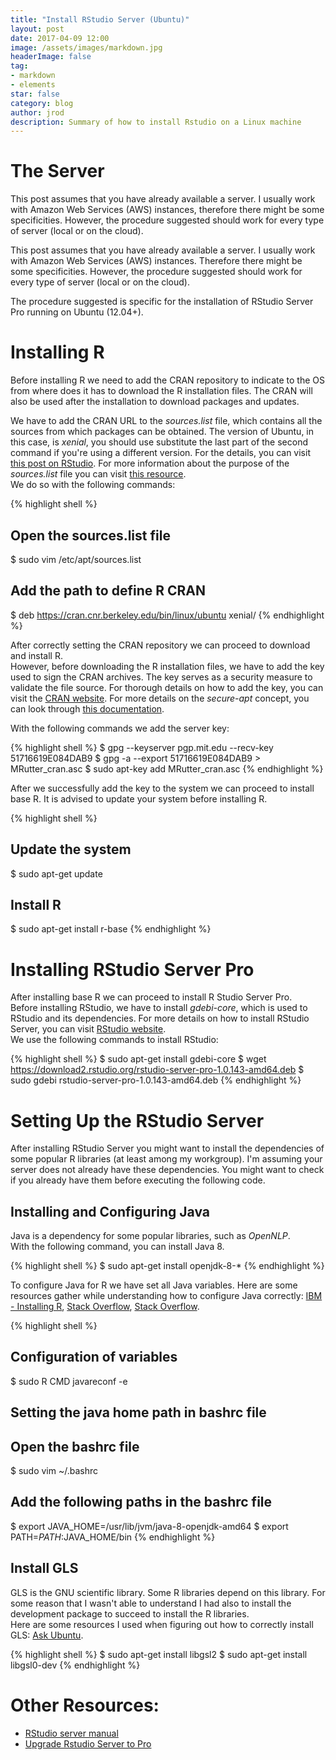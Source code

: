 ```yaml
---
title: "Install RStudio Server (Ubuntu)"
layout: post
date: 2017-04-09 12:00
image: /assets/images/markdown.jpg
headerImage: false
tag:
- markdown
- elements
star: false
category: blog
author: jrod
description: Summary of how to install Rstudio on a Linux machine
---
```


# The Server
This post assumes that you have already available a server. I usually work with Amazon Web Services (AWS) instances, therefore there might be some specificities. However, the procedure suggested should work for every type of server (local or on the cloud).  

This post assumes that you have already available a server. I usually work with Amazon Web Services (AWS) instances. Therefore there might be some specificities. However, the procedure suggested should work for every type of server (local or on the cloud).  

The procedure suggested is specific for the installation of RStudio Server Pro running on Ubuntu (12.04+).  

# Installing R
Before installing R we need to add the CRAN repository to indicate to the OS from where does it has to download the R installation files. The CRAN will also be used after the installation to download packages and updates.  

We have to add the CRAN URL to the *sources.list* file, which contains all the sources from which packages can be obtained. The version of Ubuntu, in this case, is *xenial*, you should use substitute the last part of the second command if you're using a different version. For the details, you can visit [this post on RStudio](https://cran.rstudio.com/bin/linux/ubuntu/README.html). For more information about the purpose of the *sources.list* file you can visit [this resource](https://wiki.debian.org/SourcesList).  
We do so with the following commands:  

{% highlight shell %}
## Open the sources.list file
$ sudo vim /etc/apt/sources.list

## Add the path to define R CRAN
$ deb https://cran.cnr.berkeley.edu/bin/linux/ubuntu xenial/
{% endhighlight %}


After correctly setting the CRAN repository we can proceed to download and install R.  
However, before downloading the R installation files, we have to add the key used to sign the CRAN archives. The key serves as a security measure to validate the file source. For thorough details on how to add the key, you can visit the [CRAN website](https://cran.r-project.org/bin/linux/ubuntu/#secure-apt). For more details on the *secure-apt* concept, you can look through [this documentation](https://wiki.debian.org/SecureApt).

With the following commands we add the server key:  

{% highlight shell %}
$ gpg --keyserver pgp.mit.edu --recv-key 51716619E084DAB9
$ gpg -a --export 51716619E084DAB9 > MRutter_cran.asc
$ sudo apt-key add MRutter_cran.asc
{% endhighlight %}

After we successfully add the key to the system we can proceed to install base R. It is advised to update your system before installing R.

{% highlight shell %}
## Update the system
$ sudo apt-get update

## Install R
$ sudo apt-get install r-base
{% endhighlight %}

# Installing RStudio Server Pro
After installing base R we can proceed to install R Studio Server Pro.  
Before installing RStudio, we have to install *gdebi-core*, which is used to RStudio and its dependencies. For more details on how to install RStudio Server, you can visit [RStudio website](https://www.rstudio.com/products/rstudio/download-commercial/).  
We use the following commands to install RStudio:

{% highlight shell %}
$ sudo apt-get install gdebi-core
$ wget https://download2.rstudio.org/rstudio-server-pro-1.0.143-amd64.deb
$ sudo gdebi rstudio-server-pro-1.0.143-amd64.deb
{% endhighlight %}

# Setting Up the RStudio Server
After installing RStudio Server you might want to install the dependencies of some popular R libraries (at least among my workgroup). I'm assuming your server does not already have these dependencies. You might want to check if you already have them before executing the following code.  

## Installing and Configuring Java
Java is a dependency for some popular libraries, such as *OpenNLP*.  
With the following command, you can install Java 8.  

{% highlight shell %}
$ sudo apt-get install openjdk-8-*
{% endhighlight %}

To configure Java for R we have set all Java variables.
Here are some resources gather while understanding how to configure Java correctly: [IBM - Installing R](https://www.ibm.com/support/knowledgecenter/en/SSPT3X_3.0.0/com.ibm.swg.im.infosphere.biginsights.install.doc/doc/install_install_r.html), [Stack Overflow](http://stackoverflow.com/questions/34212378/installation-of-rjava), [Stack Overflow](http://stackoverflow.com/questions/16438073/unable-to-install-rjava-in-r-3-0-in-ubuntu-13-04).  


{% highlight shell %}
## Configuration of variables
$ sudo R CMD javareconf -e

## Setting the java home path in bashrc file
## Open the bashrc file
$ sudo vim ~/.bashrc

## Add the following paths in the bashrc file
$ export JAVA_HOME=/usr/lib/jvm/java-8-openjdk-amd64
$ export PATH=$PATH:$JAVA_HOME/bin
{% endhighlight %}

## Install GLS
GLS is the GNU scientific library. Some R libraries depend on this library. For some reason that I wasn't able to understand I had also to install the development package to succeed to install the R libraries.  
Here are some resources I used when figuring out how to correctly install GLS: [Ask Ubuntu](https://askubuntu.com/questions/490465/install-gnu-scientific-library-gsl-on-ubuntu-14-04-via-terminal).

{% highlight shell %}
$ sudo apt-get install libgsl2
$ sudo apt-get install libgsl0-dev
{% endhighlight %}


# Other Resources:
- [RStudio server manual](http://docs.rstudio.com/ide/server-proserver-management.html#administrative-dashboard)
- [Upgrade Rstudio Server to Pro](https://support.rstudio.com/hc/en-us/articles/216079967-Upgrading-RStudio-Server)
